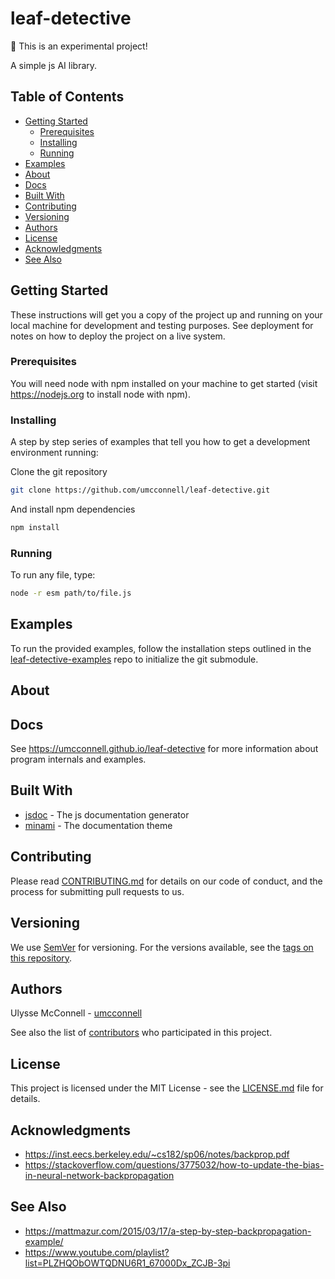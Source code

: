 # leaf-detective

:construction: This is an experimental project!

A simple js AI library.

## Table of Contents

-   [Getting Started](#getting-started)
    -   [Prerequisites](#prerequisites)
    -   [Installing](#installing)
    -   [Running](#running)
-   [Examples](#examples)
-   [About](#about)
-   [Docs](#docs)
-   [Built With](#built-with)
-   [Contributing](#contributing)
-   [Versioning](#versioning)
-   [Authors](#authors)
-   [License](#license)
-   [Acknowledgments](#acknowledgments)
-   [See Also](#see-also)

## Getting Started

These instructions will get you a copy of the project up and running on your
local machine for development and testing purposes. See deployment for notes on
how to deploy the project on a live system.

### Prerequisites

You will need node with npm installed on your machine to get started (visit
https://nodejs.org to install node with npm).

### Installing

A step by step series of examples that tell you how to get a development
environment running:

Clone the git repository

```bash
git clone https://github.com/umcconnell/leaf-detective.git
```

And install npm dependencies

```bash
npm install
```

### Running

To run any file, type:

```bash
node -r esm path/to/file.js
```

## Examples

To run the provided examples, follow the installation steps outlined in the
[leaf-detective-examples](https://github.com/umcconnell/leaf-detective-examples)
repo to initialize the git submodule.

## About

## Docs

See https://umcconnell.github.io/leaf-detective for more information about
program internals and examples.

## Built With

-   [jsdoc](https://jsdoc.app/) - The js documentation generator
-   [minami](https://github.com/Nijikokun/minami) - The documentation theme

## Contributing

Please read [CONTRIBUTING.md](CONTRIBUTING.md) for details on our code of
conduct, and the process for submitting pull requests to us.

## Versioning

We use [SemVer](http://semver.org/) for versioning. For the versions available,
see the [tags on this repository](https://github.com/umcconnell/lc4/tags).

## Authors

Ulysse McConnell - [umcconnell](https://github.com/umcconnell/)

See also the list of
[contributors](https://github.com/umcconnell/lc4/contributors)
who participated in this project.

## License

This project is licensed under the MIT License - see the
[LICENSE.md](LICENSE.md) file for details.

## Acknowledgments

-   https://inst.eecs.berkeley.edu/~cs182/sp06/notes/backprop.pdf
-   https://stackoverflow.com/questions/3775032/how-to-update-the-bias-in-neural-network-backpropagation

## See Also

-   https://mattmazur.com/2015/03/17/a-step-by-step-backpropagation-example/
-   https://www.youtube.com/playlist?list=PLZHQObOWTQDNU6R1_67000Dx_ZCJB-3pi
